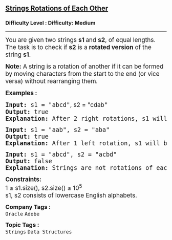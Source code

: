 <h2><a href="https://www.geeksforgeeks.org/problems/check-if-strings-are-rotations-of-each-other-or-not-1587115620/1?page=4&category=Arrays,Strings,Linked%20List&sortBy=submissions">Strings Rotations of Each Other</a></h2><h3>Difficulty Level : Difficulty: Medium</h3><hr><div class="problems_problem_content__Xm_eO"><p><span style="font-size: 14pt;">You are given two strings <strong>s1 </strong>and&nbsp;<strong>s2</strong>, of equal lengths. The task is to check&nbsp;if&nbsp;<strong>s2</strong>&nbsp;is a <strong>rotated version</strong> of the string&nbsp;<strong>s1</strong>.</span></p>
<p><span style="font-size: 14pt;"><strong>Note:</strong> A string is a rotation of another if it can be formed by moving characters from the start to the end (or vice versa) without rearranging them.</span></p>
<p><span style="font-size: 14pt;"><strong>Examples :</strong></span></p>
<pre><span style="font-size: 14pt;"><strong>Input: </strong>s1 = "abcd"<span style="font-family: -apple-system, BlinkMacSystemFont, 'Segoe UI', Roboto, Oxygen, Ubuntu, Cantarell, 'Open Sans', 'Helvetica Neue', sans-serif;">, s2 = "cdab</span>"<span style="font-family: -apple-system, BlinkMacSystemFont, 'Segoe UI', Roboto, Oxygen, Ubuntu, Cantarell, 'Open Sans', 'Helvetica Neue', sans-serif;"><br></span><strong>Output: </strong>true<strong>
Explanation: </strong>After 2 right rotations, s1 will become equal to s2.
</span></pre>
<pre><span style="font-size: 14pt;"><strong>Input: </strong>s1 = "aab", s2 = "aba"<br><strong>Output: </strong>true<strong>
Explanation: </strong>After 1 left rotation, s1 will become equal to s2.</span></pre>
<pre><span style="font-size: 14pt;"><strong>Input: </strong>s1 = "abcd", s2 = "acbd"<br><strong>Output: </strong>false<strong>
Explanation: </strong>Strings are not rotations of each other.</span></pre>
<p><span style="font-size: 14pt;"><strong style="font-family: -apple-system, BlinkMacSystemFont, 'Segoe UI', Roboto, Oxygen, Ubuntu, Cantarell, 'Open Sans', 'Helvetica Neue', sans-serif;">Constraints:<br></strong>1 ≤ s1.size(), s2.size() ≤ 10<sup style="font-family: -apple-system, BlinkMacSystemFont, 'Segoe UI', Roboto, Oxygen, Ubuntu, Cantarell, 'Open Sans', 'Helvetica Neue', sans-serif;">5<br></sup>s1, s2 consists of lowercase English alphabets.</span></p></div><p><span style=font-size:18px><strong>Company Tags : </strong><br><code>Oracle</code>&nbsp;<code>Adobe</code>&nbsp;<br><p><span style=font-size:18px><strong>Topic Tags : </strong><br><code>Strings</code>&nbsp;<code>Data Structures</code>&nbsp;